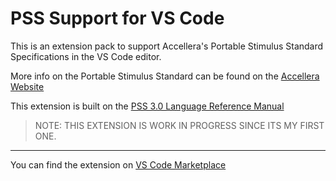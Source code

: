 # PSS Support for VS Code

This is an extension pack to support Accellera's Portable Stimulus Standard Specifications in the VS Code editor.

More info on the Portable Stimulus Standard can be found on the [Accellera Website](https://www.accellera.org/activities/working-groups/portable-stimulus)

This extension is built on the [PSS 3.0 Language Reference Manual](https://www.accellera.org/images/downloads/standards/pss/Portable_Test_Stimulus_Standard_v3.0.pdf)

> NOTE: THIS EXTENSION IS WORK IN PROGRESS SINCE ITS MY FIRST ONE.

---

You can find the extension on [VS Code Marketplace](https://marketplace.visualstudio.com/items?itemName=Darshan.dsp-vsc-pss)
